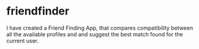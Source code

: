 # friendfinder

I have created a Friend Finding App, that compares compatibility between all the available profiles and and suggest the best match found for the current user. 
